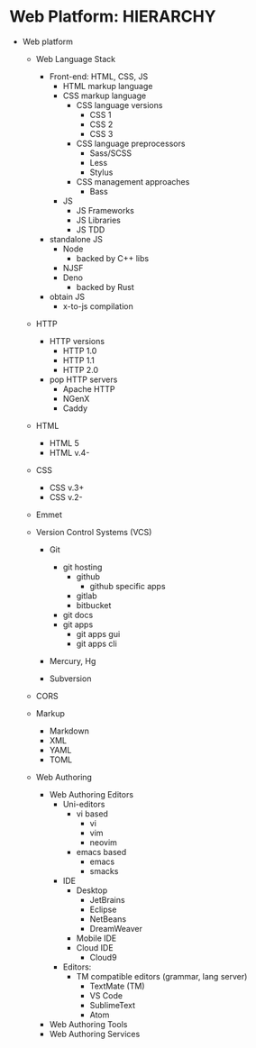 # Web Platform: HIERARCHY

* Web platform
  * Web Language Stack
    * Front-end: HTML, CSS, JS
      - HTML markup language
      - CSS markup language
        - CSS language versions
          - CSS 1
          - CSS 2
          - CSS 3
        - CSS language preprocessors
          - Sass/SCSS
          - Less
          - Stylus
        - CSS management approaches
          - Bass
      - JS 
        - JS Frameworks
        - JS Libraries
        - JS TDD
    * standalone JS
      - Node
        - backed by C++ libs
      - NJSF
      - Deno
        - backed by Rust
    * obtain JS
      - x-to-js compilation
  * HTTP
    * HTTP versions
      - HTTP 1.0
      - HTTP 1.1
      - HTTP 2.0
    * pop HTTP servers
      - Apache HTTP
      - NGenX
      - Caddy
  * HTML
    - HTML 5
    - HTML v.4-
  * CSS
    - CSS v.3+
    - CSS v.2-
  * Emmet

  * Version Control Systems (VCS)
    - Git
      - git hosting
        - github
          - github specific apps
        - gitlab
        - bitbucket
      - git docs
      - git apps
        - git apps gui
        - git apps cli

    - Mercury, Hg
    - Subversion

  * CORS
  * Markup
    - Markdown
    - XML
    - YAML
    - TOML
  * Web Authoring
    * Web Authoring Editors
      * Uni-editors
        * vi based
          - vi
          - vim
          - neovim
        * emacs based
          - emacs
          - smacks
      * IDE
        - Desktop
          - JetBrains
          - Eclipse
          - NetBeans
          - DreamWeaver
        - Mobile IDE
        - Cloud IDE
          - Cloud9
      * Editors:
        * TM compatible editors (grammar, lang server)
          - TextMate (TM)
          - VS Code
          - SublimeText
          - Atom
    * Web Authoring Tools
    * Web Authoring Services
